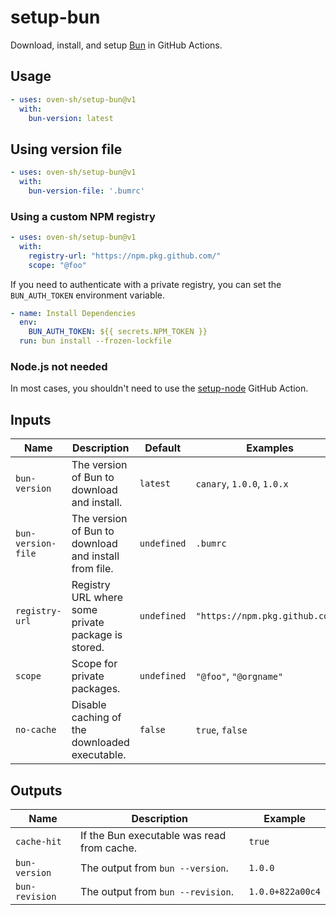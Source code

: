 # setup-bun

Download, install, and setup [Bun](https://bun.sh) in GitHub Actions.

## Usage

```yaml
- uses: oven-sh/setup-bun@v1
  with:
    bun-version: latest
```

## Using version file

```yaml
- uses: oven-sh/setup-bun@v1
  with:
    bun-version-file: '.bumrc'
```

### Using a custom NPM registry

```yaml
- uses: oven-sh/setup-bun@v1
  with:
    registry-url: "https://npm.pkg.github.com/"
    scope: "@foo"
```

If you need to authenticate with a private registry, you can set the `BUN_AUTH_TOKEN` environment variable.

```yaml
- name: Install Dependencies
  env:
    BUN_AUTH_TOKEN: ${{ secrets.NPM_TOKEN }}
  run: bun install --frozen-lockfile
```

### Node.js not needed

In most cases, you shouldn't need to use the [setup-node](https://github.com/actions/setup-node) GitHub Action.

## Inputs

| Name                | Description                                            | Default     | Examples                        |
| ------------------- | ------------------------------------------------------ | ----------- | ------------------------------- |
| `bun-version`       | The version of Bun to download and install.            | `latest`    | `canary`, `1.0.0`, `1.0.x`      |
| `bun-version-file`  | The version of Bun to download and install from file.  | `undefined` | `.bumrc`                        |
| `registry-url`      | Registry URL where some private package is stored.     | `undefined` | `"https://npm.pkg.github.com/"` |
| `scope`             | Scope for private packages.                            | `undefined` | `"@foo"`, `"@orgname"`          |
| `no-cache`          | Disable caching of the downloaded executable.          | `false`     | `true`, `false`                 |

## Outputs

| Name           | Description                                | Example          |
| -------------- | ------------------------------------------ | ---------------- |
| `cache-hit`    | If the Bun executable was read from cache. | `true`           |
| `bun-version`  | The output from `bun --version`.           | `1.0.0`          |
| `bun-revision` | The output from `bun --revision`.          | `1.0.0+822a00c4` |

